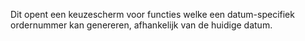Dit opent een keuzescherm voor functies welke een datum-specifiek ordernummer kan genereren, afhankelijk van de huidige datum.